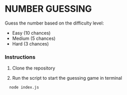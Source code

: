 # NUMBER GUESSING

Guess the number based on the difficulty level:

- Easy (10 chances)
- Medium (5 chances)
- Hard (3 chances)

### Instructions

1. Clone the repository

2. Run the script to start the guessing game in terminal
```bash
  node index.js
```